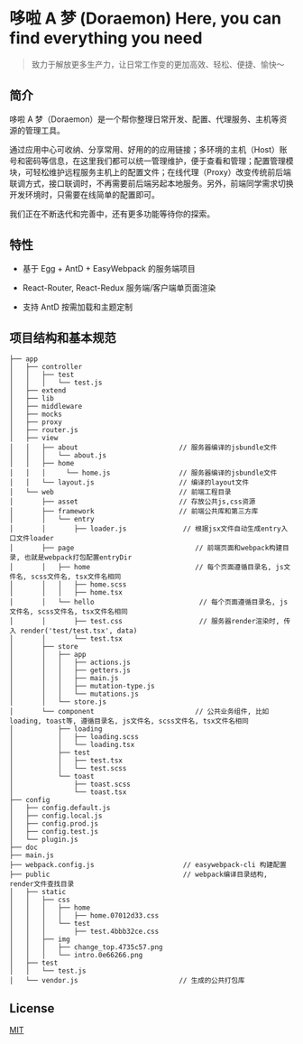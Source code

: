 # 哆啦 A 梦 (Doraemon)  Here, you can find everything you need

> 致力于解放更多生产力，让日常工作变的更加高效、轻松、便捷、愉快～

## 简介

哆啦 A 梦（Doraemon）是一个帮你整理日常开发、配置、代理服务、主机等资源的管理工具。

通过应用中心可收纳、分享常用、好用的的应用链接；多环境的主机（Host）账号和密码等信息，在这里我们都可以统一管理维护，便于查看和管理；配置管理模块，可轻松维护远程服务主机上的配置文件；在线代理（Proxy）改变传统前后端联调方式，接口联调时，不再需要前后端另起本地服务。另外，前端同学需求切换开发环境时，只需要在线简单的配置即可。

我们正在不断迭代和完善中，还有更多功能等待你的探索。

## 特性

- 基于 Egg + AntD + EasyWebpack 的服务端项目

- React-Router, React-Redux 服务端/客户端单页面渲染

- 支持 AntD 按需加载和主题定制

## 项目结构和基本规范

    ├── app
    │   ├── controller
    │   │   ├── test
    │   │   │   └── test.js
    │   ├── extend
    │   ├── lib
    │   ├── middleware
    │   ├── mocks
    │   ├── proxy
    │   ├── router.js
    │   ├── view
    │   │   ├── about                         // 服务器编译的jsbundle文件
    │   │   │   └── about.js
    │   │   ├── home
    │   │   │     └── home.js                 // 服务器编译的jsbundle文件
    │   │   └── layout.js                     // 编译的layout文件
    │   └── web                               // 前端工程目录
    │       ├── asset                         // 存放公共js,css资源
    │       ├── framework                     // 前端公共库和第三方库
    │       │   └── entry                          
    │       │       ├── loader.js              // 根据jsx文件自动生成entry入口文件loader
    │       ├── page                              // 前端页面和webpack构建目录, 也就是webpack打包配置entryDir
    │       │   ├── home                          // 每个页面遵循目录名, js文件名, scss文件名, tsx文件名相同
    │       │   │   ├── home.scss
    │       │   │   ├── home.tsx
    │       │   └── hello                          // 每个页面遵循目录名, js文件名, scss文件名, tsx文件名相同
    │       │       ├── test.css                   // 服务器render渲染时, 传入 render('test/test.tsx', data)
    │       │       └── test.tsx
    │       ├── store                             
    │       │   ├── app
    │       │   │   ├── actions.js
    │       │   │   ├── getters.js
    │       │   │   ├── main.js
    │       │   │   ├── mutation-type.js
    │       │   │   └── mutations.js
    │       │   └── store.js
    │       └── component                         // 公共业务组件, 比如loading, toast等, 遵循目录名, js文件名, scss文件名, tsx文件名相同
    │           ├── loading
    │           │   ├── loading.scss
    │           │   └── loading.tsx
    │           ├── test
    │           │   ├── test.tsx
    │           │   └── test.scss
    │           └── toast
    │               ├── toast.scss
    │               └── toast.tsx
    ├── config
    │   ├── config.default.js
    │   ├── config.local.js
    │   ├── config.prod.js
    │   ├── config.test.js
    │   └── plugin.js
    ├── doc
    ├── main.js
    ├── webpack.config.js                      // easywebpack-cli 构建配置
    ├── public                                 // webpack编译目录结构, render文件查找目录
    │   ├── static
    │   │   ├── css
    │   │   │   ├── home
    │   │   │   │   ├── home.07012d33.css
    │   │   │   └── test
    │   │   │       ├── test.4bbb32ce.css
    │   │   ├── img
    │   │   │   ├── change_top.4735c57.png
    │   │   │   └── intro.0e66266.png
    │   ├── test
    │   │   └── test.js
    │   └── vendor.js                         // 生成的公共打包库


## License

[MIT](LICENSE)
